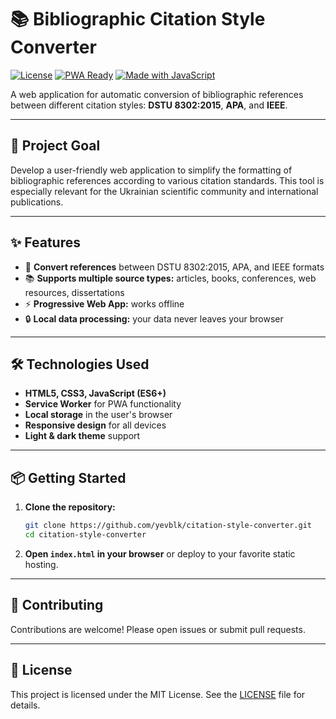 # 📚 Bibliographic Citation Style Converter

[![License](https://img.shields.io/badge/license-MIT-blue.svg)](LICENSE)
[![PWA Ready](https://img.shields.io/badge/PWA-ready-green.svg)](https://your-app-link.com)
[![Made with JavaScript](https://img.shields.io/badge/Made%20with-JavaScript-yellow.svg)](https://developer.mozilla.org/en-US/docs/Web/JavaScript)

A web application for automatic conversion of bibliographic references between different citation styles: **DSTU 8302:2015**, **APA**, and **IEEE**.

---

## 🚀 Project Goal

Develop a user-friendly web application to simplify the formatting of bibliographic references according to various citation standards. This tool is especially relevant for the Ukrainian scientific community and international publications.

---

## ✨ Features

- 🔄 **Convert references** between DSTU 8302:2015, APA, and IEEE formats
- 📚 **Supports multiple source types:** articles, books, conferences, web resources, dissertations
- ⚡ **Progressive Web App:** works offline
- 🔒 **Local data processing:** your data never leaves your browser

---

## 🛠️ Technologies Used

- **HTML5, CSS3, JavaScript (ES6+)**
- **Service Worker** for PWA functionality
- **Local storage** in the user's browser
- **Responsive design** for all devices
- **Light & dark theme** support

---

## 📦 Getting Started

1. **Clone the repository:**
   ```bash
   git clone https://github.com/yevblk/citation-style-converter.git
   cd citation-style-converter
   ```
2. **Open `index.html` in your browser** or deploy to your favorite static hosting.

---

## 🤝 Contributing

Contributions are welcome! Please open issues or submit pull requests.

---

## 📄 License

This project is licensed under the MIT License. See the [LICENSE](LICENSE) file for details.